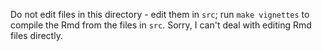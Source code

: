 Do not edit files in this directory - edit them in `src`; run `make vignettes` to compile the Rmd from the files in `src`.  Sorry, I can't deal with editing Rmd files directly.
